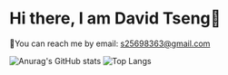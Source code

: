 # Hi there, I am David Tseng👋
📧You can reach me by email: s25698363@gmail.com

![Anurag's GitHub stats](https://github-readme-stats.vercel.app/api?username=bbOwOdd&show_icons=true&theme=jolly)
![Top Langs](https://github-readme-stats.vercel.app/api/top-langs/?username=bbOwOdd&layout=compact)
